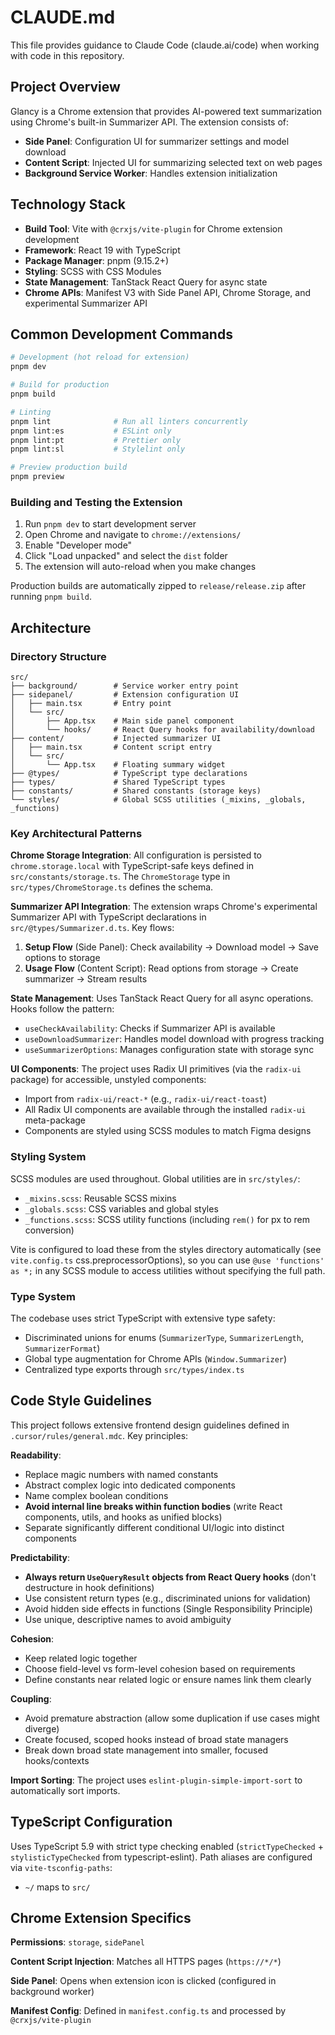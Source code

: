 # CLAUDE.md

This file provides guidance to Claude Code (claude.ai/code) when working with code in this repository.

## Project Overview

Glancy is a Chrome extension that provides AI-powered text summarization using Chrome's built-in Summarizer API. The extension consists of:

- **Side Panel**: Configuration UI for summarizer settings and model download
- **Content Script**: Injected UI for summarizing selected text on web pages
- **Background Service Worker**: Handles extension initialization

## Technology Stack

- **Build Tool**: Vite with `@crxjs/vite-plugin` for Chrome extension development
- **Framework**: React 19 with TypeScript
- **Package Manager**: pnpm (9.15.2+)
- **Styling**: SCSS with CSS Modules
- **State Management**: TanStack React Query for async state
- **Chrome APIs**: Manifest V3 with Side Panel API, Chrome Storage, and experimental Summarizer API

## Common Development Commands

```bash
# Development (hot reload for extension)
pnpm dev

# Build for production
pnpm build

# Linting
pnpm lint              # Run all linters concurrently
pnpm lint:es           # ESLint only
pnpm lint:pt           # Prettier only
pnpm lint:sl           # Stylelint only

# Preview production build
pnpm preview
```

### Building and Testing the Extension

1. Run `pnpm dev` to start development server
2. Open Chrome and navigate to `chrome://extensions/`
3. Enable "Developer mode"
4. Click "Load unpacked" and select the `dist` folder
5. The extension will auto-reload when you make changes

Production builds are automatically zipped to `release/release.zip` after running `pnpm build`.

## Architecture

### Directory Structure

```
src/
├── background/        # Service worker entry point
├── sidepanel/         # Extension configuration UI
│   ├── main.tsx       # Entry point
│   └── src/
│       ├── App.tsx    # Main side panel component
│       └── hooks/     # React Query hooks for availability/download
├── content/           # Injected summarizer UI
│   ├── main.tsx       # Content script entry
│   └── src/
│       └── App.tsx    # Floating summary widget
├── @types/            # TypeScript type declarations
├── types/             # Shared TypeScript types
├── constants/         # Shared constants (storage keys)
└── styles/            # Global SCSS utilities (_mixins, _globals, _functions)
```

### Key Architectural Patterns

**Chrome Storage Integration**: All configuration is persisted to `chrome.storage.local` with TypeScript-safe keys defined in `src/constants/storage.ts`. The `ChromeStorage` type in `src/types/ChromeStorage.ts` defines the schema.

**Summarizer API Integration**: The extension wraps Chrome's experimental Summarizer API with TypeScript declarations in `src/@types/Summarizer.d.ts`. Key flows:

1. **Setup Flow** (Side Panel): Check availability → Download model → Save options to storage
2. **Usage Flow** (Content Script): Read options from storage → Create summarizer → Stream results

**State Management**: Uses TanStack React Query for all async operations. Hooks follow the pattern:
- `useCheckAvailability`: Checks if Summarizer API is available
- `useDownloadSummarizer`: Handles model download with progress tracking
- `useSummarizerOptions`: Manages configuration state with storage sync

**UI Components**: The project uses Radix UI primitives (via the `radix-ui` package) for accessible, unstyled components:
- Import from `radix-ui/react-*` (e.g., `radix-ui/react-toast`)
- All Radix UI components are available through the installed `radix-ui` meta-package
- Components are styled using SCSS modules to match Figma designs

### Styling System

SCSS modules are used throughout. Global utilities are in `src/styles/`:
- `_mixins.scss`: Reusable SCSS mixins
- `_globals.scss`: CSS variables and global styles
- `_functions.scss`: SCSS utility functions (including `rem()` for px to rem conversion)

Vite is configured to load these from the styles directory automatically (see `vite.config.ts` css.preprocessorOptions), so you can use `@use 'functions' as *;` in any SCSS module to access utilities without specifying the full path.

### Type System

The codebase uses strict TypeScript with extensive type safety:
- Discriminated unions for enums (`SummarizerType`, `SummarizerLength`, `SummarizerFormat`)
- Global type augmentation for Chrome APIs (`Window.Summarizer`)
- Centralized type exports through `src/types/index.ts`

## Code Style Guidelines

This project follows extensive frontend design guidelines defined in `.cursor/rules/general.mdc`. Key principles:

**Readability**:
- Replace magic numbers with named constants
- Abstract complex logic into dedicated components
- Name complex boolean conditions
- **Avoid internal line breaks within function bodies** (write React components, utils, and hooks as unified blocks)
- Separate significantly different conditional UI/logic into distinct components

**Predictability**:
- **Always return `UseQueryResult` objects from React Query hooks** (don't destructure in hook definitions)
- Use consistent return types (e.g., discriminated unions for validation)
- Avoid hidden side effects in functions (Single Responsibility Principle)
- Use unique, descriptive names to avoid ambiguity

**Cohesion**:
- Keep related logic together
- Choose field-level vs form-level cohesion based on requirements
- Define constants near related logic or ensure names link them clearly

**Coupling**:
- Avoid premature abstraction (allow some duplication if use cases might diverge)
- Create focused, scoped hooks instead of broad state managers
- Break down broad state management into smaller, focused hooks/contexts

**Import Sorting**: The project uses `eslint-plugin-simple-import-sort` to automatically sort imports.

## TypeScript Configuration

Uses TypeScript 5.9 with strict type checking enabled (`strictTypeChecked` + `stylisticTypeChecked` from typescript-eslint). Path aliases are configured via `vite-tsconfig-paths`:
- `~/` maps to `src/`

## Chrome Extension Specifics

**Permissions**: `storage`, `sidePanel`

**Content Script Injection**: Matches all HTTPS pages (`https://*/*`)

**Side Panel**: Opens when extension icon is clicked (configured in background worker)

**Manifest Config**: Defined in `manifest.config.ts` and processed by `@crxjs/vite-plugin`
